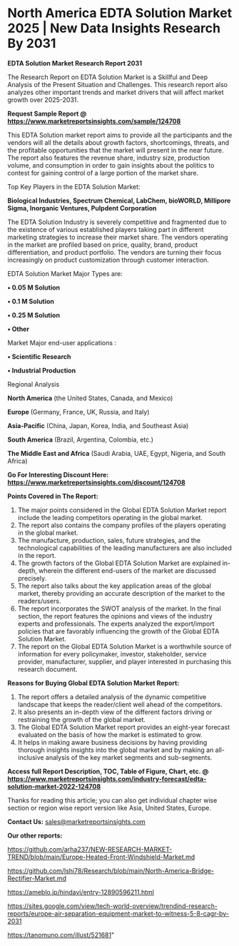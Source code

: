 # North America EDTA Solution Market 2025 | New Data Insights Research By 2031

<strong>EDTA Solution Market Research Report 2031</strong>

The Research Report on EDTA Solution Market is a Skillful and Deep Analysis of the Present Situation and Challenges. This research report also analyzes other important trends and market drivers that will affect market growth over 2025-2031.

<strong>Request Sample Report @ <a href=https://www.marketreportsinsights.com/sample/124708>https://www.marketreportsinsights.com/sample/124708</a></strong>

This EDTA Solution market report aims to provide all the participants and the vendors will all the details about growth factors, shortcomings, threats, and the profitable opportunities that the market will present in the near future. The report also features the revenue share, industry size, production volume, and consumption in order to gain insights about the politics to contest for gaining control of a large portion of the market share.

Top Key Players in the EDTA Solution Market:

<strong>Biological Industries, Spectrum Chemical, LabChem, bioWORLD, Millipore Sigma, Inorganic Ventures, Pulpdent Corporation</strong>

The EDTA Solution Industry is severely competitive and fragmented due to the existence of various established players taking part in different marketing strategies to increase their market share. The vendors operating in the market are profiled based on price, quality, brand, product differentiation, and product portfolio. The vendors are turning their focus increasingly on product customization through customer interaction.

EDTA Solution Market Major Types are:

<strong>• 0.05 M Solution

• 0.1 M Solution

• 0.25 M Solution

• Other</strong>

Market Major end-user applications :

<strong>• Scientific Research

• Industrial Production</strong>

Regional Analysis

</u><strong><b>North America</b></strong> (the United States, Canada, and Mexico)

<strong><b>Europe </b></strong>(Germany, France, UK, Russia, and Italy)

<strong><b>Asia-Pacific</b></strong> (China, Japan, Korea, India, and Southeast Asia)

<strong><b>South America</b></strong> (Brazil, Argentina, Colombia, etc.)

<strong><b>The Middle East and Africa</b></strong> (Saudi Arabia, UAE, Egypt, Nigeria, and South Africa)

<strong>Go For Interesting Discount Here: <a href=https://www.marketreportsinsights.com/discount/124708>https://www.marketreportsinsights.com/discount/124708</a></strong>

<strong>Points Covered in The Report:</strong>
<ol>
  <li>The major points considered in the Global EDTA Solution Market report include the leading competitors operating in the global market.</li>
  <li>The report also contains the company profiles of the players operating in the global market.</li>
  <li>The manufacture, production, sales, future strategies, and the technological capabilities of the leading manufacturers are also included in the report.</li>
  <li>The growth factors of the Global EDTA Solution Market are explained in-depth, wherein the different end-users of the market are discussed precisely.</li>
  <li>The report also talks about the key application areas of the global market, thereby providing an accurate description of the market to the readers/users.</li>
  <li>The report incorporates the SWOT analysis of the market. In the final section, the report features the opinions and views of the industry experts and professionals. The experts analyzed the export/import policies that are favorably influencing the growth of the Global EDTA Solution Market.</li>
  <li>The report on the Global EDTA Solution Market is a worthwhile source of information for every policymaker, investor, stakeholder, service provider, manufacturer, supplier, and player interested in purchasing this research document.</li>
</ol>
<strong>Reasons for Buying Global EDTA Solution Market Report:</strong>

<ol>
  <li>The report offers a detailed analysis of the dynamic competitive landscape that keeps the reader/client well ahead of the competitors.</li>
  <li>It also presents an in-depth view of the different factors driving or restraining the growth of the global market.</li>
  <li>The Global EDTA Solution Market report provides an eight-year forecast evaluated on the basis of how the market is estimated to grow.</li>
  <li>It helps in making aware business decisions by having providing thorough insights insights into the global market and by making an all-inclusive analysis of the key market segments and sub-segments.</li>
</ol>
<strong>Access full Report Description, TOC, Table of Figure, Chart, etc. @ <a href=https://www.marketreportsinsights.com/industry-forecast/edta-solution-market-2022-124708>https://www.marketreportsinsights.com/industry-forecast/edta-solution-market-2022-124708</a></strong>


Thanks for reading this article; you can also get individual chapter wise section or region wise report version like Asia, United States, Europe.

<strong>Contact Us:</strong>
sales@marketreportsinsights.com

<strong>Our other reports:</strong>

<a href=https://github.com/arha237/NEW-RESEARCH-MARKET-TREND/blob/main/Europe-Heated-Front-Windshield-Market.md>https://github.com/arha237/NEW-RESEARCH-MARKET-TREND/blob/main/Europe-Heated-Front-Windshield-Market.md</a>

<a href=https://github.com/Ishi78/Research/blob/main/North-America-Bridge-Rectifier-Market.md>https://github.com/Ishi78/Research/blob/main/North-America-Bridge-Rectifier-Market.md</a>

<a href=https://ameblo.jp/hindavi/entry-12890596211.html>https://ameblo.jp/hindavi/entry-12890596211.html</a>

<a href=https://sites.google.com/view/tech-world-overview/trendind-research-reports/europe-air-separation-equipment-market-to-witness-5-8-cagr-by-2031>https://sites.google.com/view/tech-world-overview/trendind-research-reports/europe-air-separation-equipment-market-to-witness-5-8-cagr-by-2031</a>

<a href=https://tanomuno.com/illust/521681>https://tanomuno.com/illust/521681</a>"
